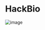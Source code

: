 # HackBio
![image](https://github.com/hebamuh68/HackBio/assets/69214737/ddb1b725-2562-4857-a4f6-09fd11aac7f1)
